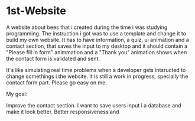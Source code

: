 # 1st-Website
<p>A website about bees that i created during the time i was studying programming. The instruction i got was to use a template and change it to build my own website. It has to have information, a quiz, ui animation and a contact section, that saves the input to my desktop and it should contain a "Please fill in form" animmation and a "Thank you"  animation shows when the contact form is validated and sent. </p>
It´s like simulating real time problems when a developer gets intsructed to change somethings i the website. 
It is still a work in progress, specially the contact form part. Please go easy on me.

<p>My goal: </p>
Improve the contact section. I want to save users input i a database and make it look better.
Better responsiveness and 
